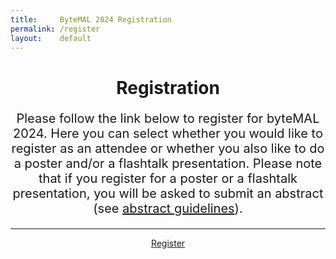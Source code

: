 ```yaml
---
title:     ByteMAL 2024 Registration
permalink: /register
layout:    default
---
```


<div class="jumbotron p-5" style="text-align: center">
  <h1><b>Registration</b></h1>
  <p style = "font-size: 20px">Please follow the link below to register for byteMAL 2024. Here you can select whether you would like to register as an attendee or whether you also like to do a poster and/or a flashtalk presentation. Please note that if you register for a poster or a flashtalk presentation, you will be asked to submit an abstract (see <a href="/bytemal-2024/submit"> abstract guidelines</a>). </p>
  <hr class="my-4">
	<a class="btn btn-primary btn-lg my-3" href="https://www.youtube.com/watch?v=dQw4w9WgXcQ" target="_blank" role="button">Register</a>
</div>

